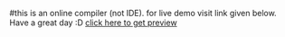 #this is an online compiler (not IDE).
for live demo visit link given below. Have a great day :D
[click here to get preview](https://app-socketv2.mantragohil.repl.co)
